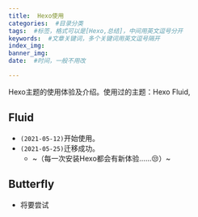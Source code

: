 ```yaml
---
title:  Hexo使用
categories:  #目录分类
tags:  #标签，格式可以是[Hexo,总结]，中间用英文逗号分开
keywords:  #文章关键词，多个关键词用英文逗号隔开
index_img: 
banner_img: 
date:  #时间，一般不用改

---
```


Hexo主题的使用体验及介绍。使用过的主题：Hexo Fluid, 

<!-- more -->

## Fluid

- `(2021-05-12)`开始使用。
- `(2021-05-25)`迁移成功。
  - ~（每一次安装Hexo都会有新体验……😒）~



## Butterfly

- 将要尝试


